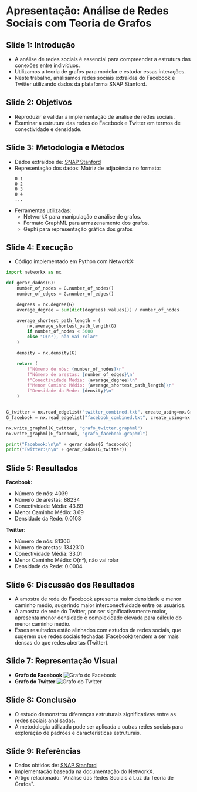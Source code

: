 # Apresentação: Análise de Redes Sociais com Teoria de Grafos

## Slide 1: Introdução
- A análise de redes sociais é essencial para compreender a estrutura das conexões entre indivíduos.
- Utilizamos a teoria de grafos para modelar e estudar essas interações.
- Neste trabalho, analisamos redes sociais extraídas do Facebook e Twitter utilizando dados da plataforma SNAP Stanford.

## Slide 2: Objetivos
- Reproduzir e validar a implementação de análise de redes sociais.
- Examinar a estrutura das redes do Facebook e Twitter em termos de conectividade e densidade.

## Slide 3: Metodologia e Métodos
- Dados extraídos de: [SNAP Stanford](https://snap.stanford.edu/data/)
- Representação dos dados: Matriz de adjacência no formato:
  ```
  0 1
  0 2
  0 3
  0 4
  ...
  ```
- Ferramentas utilizadas:
  - NetworkX para manipulação e análise de grafos.
  - Formato GraphML para armazenamento dos grafos.
  - Gephi para representação gráfica dos grafos

## Slide 4: Execução
- Código implementado em Python com NetworkX:
```python
import networkx as nx

def gerar_dados(G):
    number_of_nodes = G.number_of_nodes()
    number_of_edges = G.number_of_edges()

    degrees = nx.degree(G)
    average_degree = sum(dict(degrees).values()) / number_of_nodes

    average_shortest_path_length = (
        nx.average_shortest_path_length(G)
        if number_of_nodes < 5000
        else "O(n²), não vai rolar"
    )

    density = nx.density(G)

    return (
        f"Número de nós: {number_of_nodes}\n"
        f"Número de arestas: {number_of_edges}\n"
        f"Conectividade Média: {average_degree}\n"
        f"Menor Caminho Médio: {average_shortest_path_length}\n"
        f"Densidade da Rede: {density}\n"
    )


G_twitter = nx.read_edgelist("twitter_combined.txt", create_using=nx.Graph, nodetype=int)
G_facebook = nx.read_edgelist("facebook_combined.txt", create_using=nx.Graph, nodetype=int)

nx.write_graphml(G_twitter, "grafo_twitter.graphml")
nx.write_graphml(G_facebook, "grafo_facebook.graphml")

print("Facebook:\n\n" + gerar_dados(G_facebook))
print("Twitter:\n\n" + gerar_dados(G_twitter))
```

## Slide 5: Resultados
**Facebook:**
- Número de nós: 4039
- Número de arestas: 88234
- Conectividade Média: 43.69
- Menor Caminho Médio: 3.69
- Densidade da Rede: 0.0108

**Twitter:**
- Número de nós: 81306
- Número de arestas: 1342310
- Conectividade Média: 33.01
- Menor Caminho Médio: O(n²), não vai rolar
- Densidade da Rede: 0.0004

## Slide 6: Discussão dos Resultados
- A amostra de rede do Facebook apresenta maior densidade e menor caminho médio, sugerindo maior interconectividade entre os usuários.
- A amostra de rede do Twitter, por ser significativamente maior, apresenta menor densidade e complexidade elevada para cálculo do menor caminho médio.
- Esses resultados estão alinhados com estudos de redes sociais, que sugerem que redes sociais fechadas (Facebook) tendem a ser mais densas do que redes abertas (Twitter).

## Slide 7: Representação Visual
- **Grafo do Facebook** ![Grafo do Facebook](graph_images/facebook_grafo.png)
- **Grafo do Twitter** ![Grafo do Twitter](graph_images/twitter_grafo.png)

## Slide 8: Conclusão
- O estudo demonstrou diferenças estruturais significativas entre as redes sociais analisadas.
- A metodologia utilizada pode ser aplicada a outras redes sociais para exploração de padrões e características estruturais.

## Slide 9: Referências
- Dados obtidos de: [SNAP Stanford](https://snap.stanford.edu/data/)
- Implementação baseada na documentação do NetworkX.
- Artigo relacionado: "Análise das Redes Sociais à Luz da Teoria de Grafos".
